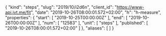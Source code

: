 {
  "kind": "steps",
  "slug": "2019/10/i2d6n",
  "client_id": "https://www-api.jvt.me/fit",
  "date": "2019-10-26T08:00:01.572+02:00",
  "h": "h-measure",
  "properties": {
    "start": [
      "2019-10-25T00:00:00Z"
    ],
    "end": [
      "2019-10-26T00:00:00Z"
    ],
    "num": [
      "12583"
    ],
    "unit": [
      "steps"
    ],
    "published": [
      "2019-10-26T08:00:01.572+02:00"
    ]
  },
  "aliases": [
  ]
}
